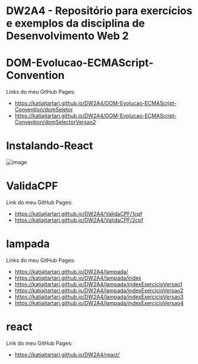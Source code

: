 # DW2A4 - Repositório para exercícios e exemplos da disciplina de Desenvolvimento Web 2

# DOM-Evolucao-ECMAScript-Convention
Links do meu GitHub Pages:
* https://katiajtartari.github.io/DW2A4/DOM-Evolucao-ECMAScript-Convention/domSeletor
* https://katiajtartari.github.io/DW2A4/DOM-Evolucao-ECMAScript-Convention/domSelectorVersao2

# Instalando-React
![image](https://user-images.githubusercontent.com/70042571/149639932-f096a552-c7cc-43fa-bda0-6c563eaa0c01.png)

# ValidaCPF
Link do meu GitHub Pages:
* https://katiajtartari.github.io/DW2A4/ValidaCPF/1cpf
* https://katiajtartari.github.io/DW2A4/ValidaCPF/2cpf

# lampada
Links do meu GitHub Pages:
* https://katiajtartari.github.io/DW2A4/lampada/
* https://katiajtartari.github.io/DW2A4/lampada/index
* https://katiajtartari.github.io/DW2A4/lampada/indexExercicioVersao1
* https://katiajtartari.github.io/DW2A4/lampada/indexExercicioVersao2
* https://katiajtartari.github.io/DW2A4/lampada/indexExercicioVersao3
* https://katiajtartari.github.io/DW2A4/lampada/indexExercicioVersao4

# react
Link do meu GitHub Pages:
* https://katiajtartari.github.io/DW2A4/react/

